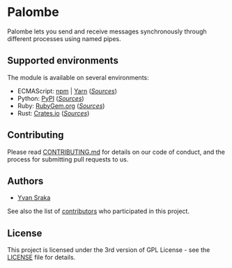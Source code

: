 # Palombe

Palombe lets you send and receive messages synchronously through different processes using named pipes.

## Supported environments

The module is available on several environments:

- ECMAScript: [npm](https://www.npmjs.com/package/palombe) | [Yarn](https://yarnpkg.com/fr/package/palombe) ([_Sources_](https://github.com/yvan-sraka/palombe-node))
- Python: [PyPI](https://pypi.org/project/palombe/) ([_Sources_](https://github.com/yvan-sraka/palombe-python))
- Ruby: [RubyGem.org](https://rubygems.org/gems/palombe) ([_Sources_](https://github.com/yvan-sraka/palombe-ruby))
- Rust: [Crates.io](https://crates.io/crates/palombe) ([_Sources_](https://github.com/yvan-sraka/palombe-rust))

## Contributing

Please read [CONTRIBUTING.md](https://github.com/yvan-sraka/Palombe/blob/master/CONTRIBUTING.md) for details on our code of conduct, and the process for submitting pull requests to us.

## Authors

* [Yvan Sraka](https://github.com/yvan-sraka)

See also the list of [contributors](https://github.com/yvan-sraka/Palombe/graphs/contributors) who participated in this project.

## License

This project is licensed under the 3rd version of GPL License - see the [LICENSE](https://github.com/yvan-sraka/Palombe/blob/master/LICENSE) file for details.
